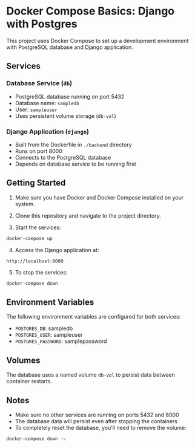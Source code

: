 # Docker Compose Basics: Django with Postgres

This project uses Docker Compose to set up a development environment with PostgreSQL database and Django application.

## Services

### Database Service (`db`)
- PostgreSQL database running on port 5432
- Database name: `sampledb`
- User: `sampleuser`
- Uses persistent volume storage (`db-vol`)

### Django Application (`django`)
- Built from the Dockerfile in `./backend` directory
- Runs on port 8000
- Connects to the PostgreSQL database
- Depends on database service to be running first

## Getting Started

1. Make sure you have Docker and Docker Compose installed on your system.

2. Clone this repository and navigate to the project directory.

3. Start the services:
```bash
docker-compose up
```

4. Access the Django application at:
```
http://localhost:8000
```

5. To stop the services:
```bash
docker-compose down
```

## Environment Variables

The following environment variables are configured for both services:
- `POSTGRES_DB`: sampledb
- `POSTGRES_USER`: sampleuser
- `POSTGRES_PASSWORD`: samplepassword

## Volumes

The database uses a named volume `db-vol` to persist data between container restarts.

## Notes
- Make sure no other services are running on ports 5432 and 8000
- The database data will persist even after stopping the containers
- To completely reset the database, you'll need to remove the volume:
```bash
docker-compose down -v
```